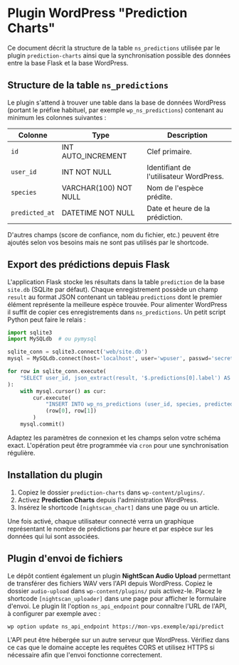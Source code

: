 # Plugin WordPress "Prediction Charts"

Ce document décrit la structure de la table `ns_predictions` utilisée par le plugin
`prediction-charts` ainsi que la synchronisation possible des données
entre la base Flask et la base WordPress.

## Structure de la table `ns_predictions`

Le plugin s'attend à trouver une table dans la base de données WordPress
(portant le préfixe habituel, par exemple `wp_ns_predictions`) contenant au
minimum les colonnes suivantes :

| Colonne      | Type        | Description                                    |
| ------------ | ----------- | ---------------------------------------------- |
| `id`         | INT AUTO_INCREMENT | Clef primaire. |
| `user_id`    | INT NOT NULL | Identifiant de l'utilisateur WordPress. |
| `species`    | VARCHAR(100) NOT NULL | Nom de l'espèce prédite. |
| `predicted_at` | DATETIME NOT NULL | Date et heure de la prédiction. |

D'autres champs (score de confiance, nom du fichier, etc.) peuvent être
ajoutés selon vos besoins mais ne sont pas utilisés par le shortcode.

## Export des prédictions depuis Flask

L'application Flask stocke les résultats dans la table `prediction` de la
base `site.db` (SQLite par défaut). Chaque enregistrement possède un champ
`result` au format JSON contenant un tableau `predictions` dont le premier
élément représente la meilleure espèce trouvée. Pour alimenter WordPress il
suffit de copier ces enregistrements dans `ns_predictions`. Un petit script
Python peut faire le relais :

```python
import sqlite3
import MySQLdb  # ou pymysql

sqlite_conn = sqlite3.connect('web/site.db')
mysql = MySQLdb.connect(host='localhost', user='wpuser', passwd='secret', db='wordpress')

for row in sqlite_conn.execute(
    "SELECT user_id, json_extract(result, '$.predictions[0].label') AS species, id FROM prediction"
):
    with mysql.cursor() as cur:
        cur.execute(
            "INSERT INTO wp_ns_predictions (user_id, species, predicted_at) VALUES (%s, %s, NOW())",
            (row[0], row[1])
        )
    mysql.commit()
```

Adaptez les paramètres de connexion et les champs selon votre schéma exact.
L'opération peut être programmée via `cron` pour une synchronisation régulière.

## Installation du plugin

1. Copiez le dossier `prediction-charts` dans `wp-content/plugins/`.
2. Activez **Prediction Charts** depuis l'administration WordPress.
3. Insérez le shortcode `[nightscan_chart]` dans une page ou un article.

Une fois activé, chaque utilisateur connecté verra un graphique représentant
le nombre de prédictions par heure et par espèce sur les données qui lui
sont associées.

## Plugin d'envoi de fichiers

Le dépôt contient également un plugin **NightScan Audio Upload** permettant de
transférer des fichiers WAV vers l'API depuis WordPress. Copiez le dossier
`audio-upload` dans `wp-content/plugins/` puis activez-le. Placez le
shortcode `[nightscan_uploader]` dans une page pour afficher le formulaire
d'envoi. Le plugin lit l'option `ns_api_endpoint` pour connaître l'URL de
l'API, à configurer par exemple avec :

```bash
wp option update ns_api_endpoint https://mon-vps.exemple/api/predict
```

L'API peut être hébergée sur un autre serveur que WordPress. Vérifiez dans ce
cas que le domaine accepte les requêtes CORS et utilisez HTTPS si nécessaire
afin que l'envoi fonctionne correctement.
